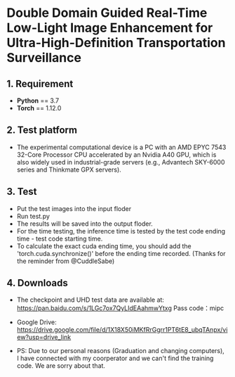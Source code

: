 # Double Domain Guided Real-Time Low-Light Image Enhancement for Ultra-High-Definition Transportation Surveillance


## 1. Requirement ##
* __Python__ == 3.7
* __Torch__ == 1.12.0

## 2. Test platform
* The experimental computational device is a PC with an AMD EPYC 7543 32-Core Processor CPU accelerated by an Nvidia A40 GPU, which is also widely used in industrial-grade servers (e.g., Advantech SKY-6000 series and Thinkmate GPX servers).

## 3. Test
* Put the test images into the input floder
* Run test.py
* The results will be saved into the output floder.
* For the time testing, the inference time is tested by the test code ending time - test code starting time.
* To calculate the exact cuda ending time, you should add the 'torch.cuda.synchronize()' before the ending time recorded. (Thanks for the reminder from @CuddleSabe)

## 4. Downloads
* The checkpoint and UHD test data are available at: https://pan.baidu.com/s/1LGc7ox7QyLIdEAahmwYtxg  Pass code：mipc 
* Google Drive: https://drive.google.com/file/d/1X18X50iMKfRrGgrr1PT6tE8_ubqTAnpx/view?usp=drive_link

* PS: Due to our personal reasons (Graduation and changing computers), I have connected with my coorperator and we can't find the training code. We are sorry about that. 
